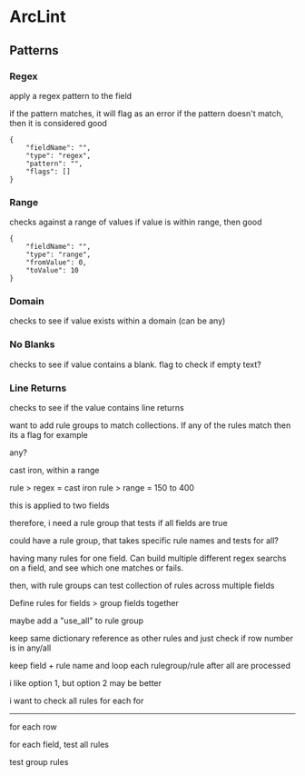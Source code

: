 # ArcLint

## Patterns

### Regex

apply a regex pattern to the field

if the pattern matches, it will flag as an error
if the pattern doesn't match, then it is considered good

    {
        "fieldName": "",
        "type": "regex",
        "pattern": "",
        "flags": []
    }


### Range

checks against a range of values
if value is within range, then good

    {
        "fieldName": "",
        "type": "range",
        "fromValue": 0,
        "toValue": 10
    }


### Domain

checks to see if value exists within a domain (can be any)

### No Blanks

checks to see if value contains a blank.
flag to check if empty text?

### Line Returns

checks to see if the value contains line returns



want to add rule groups to match collections. If any of the rules match then its a flag for example



any?

cast iron, within a range


rule > regex = cast iron
rule > range = 150 to 400

this is applied to two fields

therefore, i need a rule group that tests if all fields are true

could have a rule group, that takes specific rule names and tests for all? 


having many rules for one field.
Can build multiple different regex searchs on a field, and see which one matches or fails. 

then, with rule groups can test collection of rules across multiple fields

Define rules for fields > group fields together

maybe add a "use_all" to rule group



keep same dictionary reference as other rules and just check if row number is in any/all

keep field + rule name and loop each rulegroup/rule after all are processed

i like option 1, but option 2 may be better


i want to check all rules for each for

----

for each row

for each field, test all rules

test group rules